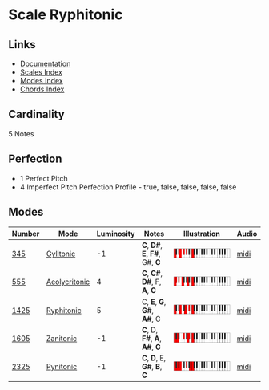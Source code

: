 # Scale Ryphitonic

## Links

- [Documentation](README.md)
- [Scales Index](Scales.md)
- [Modes Index](Modes.md)
- [Chords Index](Chords.md)

## Cardinality

5 Notes

## Perfection

- 1 Perfect Pitch
- 4 Imperfect Pitch
Perfection Profile - true, false, false, false, false

## Modes

| Number | Mode | Luminosity | Notes | Illustration | Audio |
|--------|------|------------|-------|--------------|-------|
| [345](https://ianring.com/musictheory/scales/345) | [Gylitonic](ModeGylitonic.md) | -1 | **C**, **D#**, **E**, **F#**, G#, **C** | ![CNaturalGylitonic](ModeCNaturalGylitonic.png) | [midi](https://github.com/edipermadi/music/blob/main/docs/ModeCNaturalGylitonic.mid?raw=true) | 
| [555](https://ianring.com/musictheory/scales/555) | [Aeolycritonic](ModeAeolycritonic.md) | 4 | **C**, **C#**, **D#**, F, **A**, **C** | ![CNaturalAeolycritonic](ModeCNaturalAeolycritonic.png) | [midi](https://github.com/edipermadi/music/blob/main/docs/ModeCNaturalAeolycritonic.mid?raw=true) | 
| [1425](https://ianring.com/musictheory/scales/1425) | [Ryphitonic](ModeRyphitonic.md) | 5 | C, **E**, **G**, **G#**, **A#**, C | ![CNaturalRyphitonic](ModeCNaturalRyphitonic.png) | [midi](https://github.com/edipermadi/music/blob/main/docs/ModeCNaturalRyphitonic.mid?raw=true) | 
| [1605](https://ianring.com/musictheory/scales/1605) | [Zanitonic](ModeZanitonic.md) | -1 | **C**, D, **F#**, **A**, **A#**, **C** | ![CNaturalZanitonic](ModeCNaturalZanitonic.png) | [midi](https://github.com/edipermadi/music/blob/main/docs/ModeCNaturalZanitonic.mid?raw=true) | 
| [2325](https://ianring.com/musictheory/scales/2325) | [Pynitonic](ModePynitonic.md) | -1 | **C**, **D**, E, **G#**, **B**, **C** | ![CNaturalPynitonic](ModeCNaturalPynitonic.png) | [midi](https://github.com/edipermadi/music/blob/main/docs/ModeCNaturalPynitonic.mid?raw=true) | 
